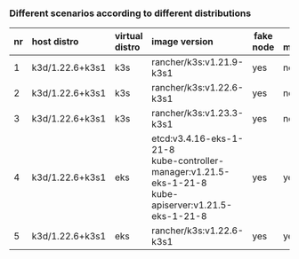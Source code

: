 ### Different scenarios according to different distributions


| nr | host distro     | virtual distro | image version                                     | fake node | ha mode | synch mode   | manifests files |
|----|:----------------|:---------------|:--------------------------------------------------|-----------|---------|--------------|-----------------|
| 1  | k3d/1.22.6+k3s1 | k3s            | rancher/k3s:v1.21.9-k3s1                          | yes       | no      | only objects | [k3s-v121](../scenarios/argo/fakeimages/k3s/vcluster-k3s-121.yaml)|
| 2  | k3d/1.22.6+k3s1 | k3s            | rancher/k3s:v1.22.6-k3s1                          | yes       | no      | only objects | [k3s-v122](../scenarios/argo/fakeimages/k3s/vcluster-k3s-122.yaml)|
| 3  | k3d/1.22.6+k3s1 | k3s		| rancher/k3s:v1.23.3-k3s1                          | yes       | no      | only objects | [k3s-v123](../scenarios/argo/fakeimages/k3s/vcluster-k3s-123.yaml)|
| 4  | k3d/1.22.6+k3s1 | eks            | etcd:v3.4.16-eks-1-21-8<br>kube-controller-manager:v1.21.5-eks-1-21-8<br>kube-apiserver:v1.21.5-eks-1-21-8 | yes       | yes     | only objects | [eks-v121](../scenarios/argo/fakeimages/k3s/vcluster-eks-121.yaml)|
| 5  | k3d/1.22.6+k3s1 | eks            | rancher/k3s:v1.22.6-k3s1                          | yes       | yes     | only objects | [eks-v122](../scenarios/argo/fakeimages/k3s/vcluster-eks-122.yaml)|

